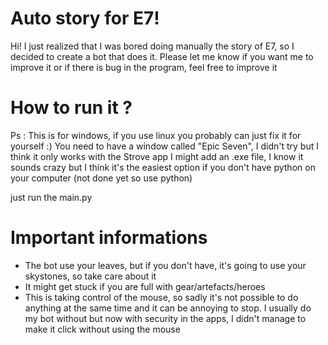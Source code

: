 # Auto story for E7!

Hi! I just realized that I was bored doing manually the story of E7, so I decided to create a bot that does it. Please let me know if you want me to improve it or if there is bug in the program, feel free to improve it

#  How to run it ?
Ps : This is for windows, if you use linux you probably can just fix it for yourself :)
You need to have a window called "Epic Seven", I didn't try but I think it only works with the Strove app 
I might add an .exe file, I know it sounds crazy but I think it's the easiest option if you don't have python on your computer (not done yet so use python)

just run the main.py
# Important informations
* The bot use your leaves, but if you don't have, it's going to use your skystones, so take care about it
* It might get stuck if you are full with gear/artefacts/heroes
* This is taking control of the mouse, so sadly it's not possible to do anything at the same time and it can be annoying to stop. I usually do my bot without but now with security in the apps, I didn't manage to make it click without using the mouse